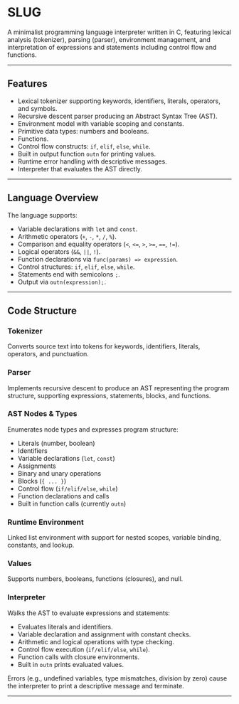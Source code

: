 # SLUG

A minimalist programming language interpreter written in C, featuring lexical analysis (tokenizer), parsing (parser), environment management, and interpretation of expressions and statements including control flow and functions.

---

## Features

- Lexical tokenizer supporting keywords, identifiers, literals, operators, and symbols.
- Recursive descent parser producing an Abstract Syntax Tree (AST).
- Environment model with variable scoping and constants.
- Primitive data types: numbers and booleans.
- Functions.
- Control flow constructs: `if`, `elif`, `else`, `while`.
- Built in output function `outn` for printing values.
- Runtime error handling with descriptive messages.
- Interpreter that evaluates the AST directly.

---

## Language Overview

The language supports:

- Variable declarations with `let` and `const`.
- Arithmetic operators (`+`, `-`, `*`, `/`, `%`).
- Comparison and equality operators (`<`, `<=`, `>`, `>=`, `==`, `!=`).
- Logical operators (`&&`, `||`, `!`).
- Function declarations via `func(params) => expression`.
- Control structures: `if`, `elif`, `else`, `while`.
- Statements end with semicolons `;`.
- Output via `outn(expression);`.

---

## Code Structure

### Tokenizer

Converts source text into tokens for keywords, identifiers, literals, operators, and punctuation.

### Parser

Implements recursive descent to produce an AST representing the program structure, supporting expressions, statements, blocks, and functions.

### AST Nodes & Types

Enumerates node types and expresses program structure:
- Literals (number, boolean)
- Identifiers
- Variable declarations (`let`, `const`)
- Assignments
- Binary and unary operations
- Blocks (`{ ... }`)
- Control flow (`if/elif/else`, `while`)
- Function declarations and calls
- Built in function calls (currently `outn`)

### Runtime Environment

Linked list environment with support for nested scopes, variable binding, constants, and lookup.

### Values

Supports numbers, booleans, functions (closures), and null.

### Interpreter

Walks the AST to evaluate expressions and statements:

- Evaluates literals and identifiers.
- Variable declaration and assignment with constant checks.
- Arithmetic and logical operations with type checking.
- Control flow execution (`if/elif/else`, `while`).
- Function calls with closure environments.
- Built in `outn` prints evaluated values.

Errors (e.g., undefined variables, type mismatches, division by zero) cause the interpreter to print a descriptive message and terminate.

---
